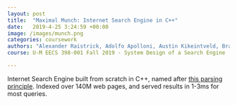 ```yaml
---
layout: post
title:  "Maximal Munch: Internet Search Engine in C++"
date:   2019-4-25 3:24:59 +00:00
image: /images/munch.png
categories: coursework
authors: "Alexander Raistrick, Adolfo Apolloni, Austin Kikeintveld, Brandon Kayes, Daniel Hoekwater and Ryan Wunderly"
course: U-M EECS 398-001 Fall 2019 - System Design of a Search Engine

---
```


Internet Search Engine built from scratch in C++, named after <a href="https://en.wikipedia.org/wiki/Maximal_munch"> this parsing principle</a>. Indexed over 140M web pages, and served results in 1-3ms for most queries. 
